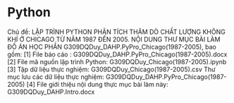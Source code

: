 # Python

Chủ đề: LẬP TRÌNH PYTHON PHÂN TÍCH THĂM DÒ CHẤT LƯỢNG KHÔNG KHÍ Ở CHICAGO TỪ NĂM 1987 ĐẾN 2005.
NỘI DUNG THƯ MỤC BÀI LÀM ĐỒ ÁN HỌC PHẦN
G309DQDuy_DAHP.PyPro_Chicago(1987-2005), bao gồm:
[1] File báo cáo : G309DQDuy_DAHP.PyPro_Chicago(1987-2005).docx
[2] File mã nguồn lập trình Python: G309DQDuy_Chicago(1987-2005).ipynb
[3] Tập dữ liệu thực nghiệm: G309DQDuy_Chicago(1987-2005).csv
     Thư mục lưu các  dữ liệu thực nghiệm: G309DQDuy_DAHP.PyPro_Chicago(1987-2005)
[4] File giới thiệu nội dung thực mục bài làm này: G309DQDuy_DAHP.Intro.docx

